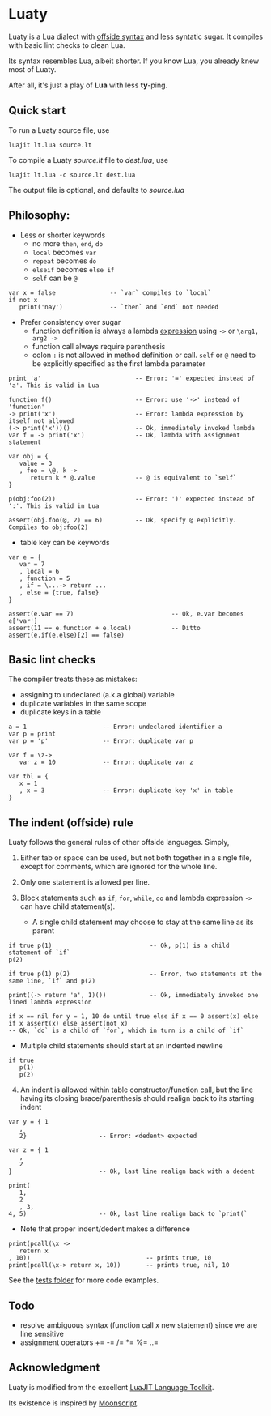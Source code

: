 
Luaty
====

Luaty is a Lua dialect with [offside syntax](https://en.wikipedia.org/wiki/Off-side_rule) and less syntatic sugar.
It compiles with basic lint checks to clean Lua.

Its syntax resembles Lua, albeit shorter.
If you know Lua, you already knew most of Luaty.

After all, it's just a play of **Lua** with less **ty**-ping.


Quick start
---

To run a Luaty source file, use
```
luajit lt.lua source.lt
```

To compile a Luaty *source.lt* file to *dest.lua*, use
```
luajit lt.lua -c source.lt dest.lua
```
The output file is optional, and defaults to *source.lua*



Philosophy:
---

- Less or shorter keywords
  * no more `then`, `end`, `do`
  * `local` becomes `var`
  * `repeat` becomes `do`
  * `elseif` becomes `else if`
  * `self` can be `@`

```
var x = false               -- `var` compiles to `local`
if not x
   print('nay')             -- `then` and `end` not needed

```

- Prefer consistency over sugar
  * function definition is always a lambda [expression](https://www.lua.org/manual/5.1/manual.html#2.5.9) using  `->` or `\arg1, arg2 ->`
  * function call always require parenthesis
  * colon `:` is not allowed in method definition or call. `self` or `@` need to be explicitly specified as the first lambda parameter

```
print 'a'                          -- Error: '=' expected instead of 'a'. This is valid in Lua

function f()                       -- Error: use '->' instead of 'function'
-> print('x')                      -- Error: lambda expression by itself not allowed
(-> print('x'))()                  -- Ok, immediately invoked lambda
var f = -> print('x')              -- Ok, lambda with assignment statement

var obj = {
   value = 3
   , foo = \@, k ->
      return k * @.value           -- @ is equivalent to `self`
}

p(obj:foo(2))                      -- Error: ')' expected instead of ':'. This is valid in Lua

assert(obj.foo(@, 2) == 6)         -- Ok, specify @ explicitly. Compiles to obj:foo(2)

```

- table key can be keywords

```
var e = {
   var = 7
   , local = 6
   , function = 5
   , if = \...-> return ...
   , else = {true, false}
}

assert(e.var == 7)                           -- Ok, e.var becomes e['var']
assert(11 == e.function + e.local)           -- Ditto
assert(e.if(e.else)[2] == false)

```



Basic lint checks
---

The compiler treats these as mistakes:
  * assigning to undeclared (a.k.a global) variable 
  * duplicate variables in the same scope
  * duplicate keys in a table

```
a = 1                     -- Error: undeclared identifier a
var p = print
var p = 'p'               -- Error: duplicate var p

var f = \z->
   var z = 10             -- Error: duplicate var z

var tbl = {
   x = 1
   , x = 3                -- Error: duplicate key 'x' in table
}

```





The indent (offside) rule
---

Luaty follows the general rules of other offside languages. Simply,

1. Either tab or space can be used, but not both together in a single file, except for comments, which are ignored for the whole line.
2. Only one statement is allowed per line.

3. Block statements such as `if`, `for`, `while`, `do` and lambda expression `->` can have child statement(s).
   - A single child statement may choose to stay at the same line as its parent
```
if true p(1)                           -- Ok, p(1) is a child statement of `if`
p(2)

if true p(1) p(2)                      -- Error, two statements at the same line, `if` and p(2)

print((-> return 'a', 1)())            -- Ok, immediately invoked one lined lambda expression

if x == nil for y = 1, 10 do until true else if x == 0 assert(x) else if x assert(x) else assert(not x)
-- Ok, `do` is a child of `for`, which in turn is a child of `if`
```
   - Multiple child statements should start at an indented newline
```
if true
   p(1)
   p(2)

```
4. An indent is allowed within table constructor/function call, but the line having its closing brace/parenthesis should realign back to its starting indent
```
var y = { 1
   ,
   2}                    -- Error: <dedent> expected

var z = { 1
   ,
   2
}                        -- Ok, last line realign back with a dedent

print(
   1,
   2
   , 3,
4, 5)                    -- Ok, last line realign back to `print(`

```


* Note that proper indent/dedent makes a difference
```
print(pcall(\x ->
   return x
, 10))                                -- prints true, 10
print(pcall(\x-> return x, 10))       -- prints true, nil, 10

```


See the [tests folder](https://github.com/gnois/luaty/tree/master/tests) for more code examples.






Todo
---
* resolve ambiguous syntax (function call x new statement) since we are line sensitive
* assignment operators += -= /= *= %= ..=



Acknowledgment
---
Luaty is modified from the excellent [LuaJIT Language Toolkit](https://github.com/franko/luajit-lang-toolkit).

Its existence is inspired by [Moonscript](https://github.com/leafo/moonscript).
